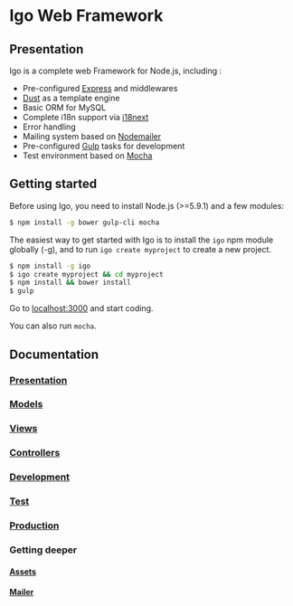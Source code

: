 # Igo Web Framework

## Presentation

Igo is a complete web Framework for Node.js, including :
- Pre-configured [Express](http://expressjs.com/) and middlewares
- [Dust](http://www.dustjs.com/) as a template engine
- Basic ORM for MySQL
- Complete i18n support via [i18next](http://i18next.com/)
- Error handling
- Mailing system based on [Nodemailer](https://github.com/nodemailer/nodemailer)
- Pre-configured [Gulp](http://gulpjs.com/) tasks for development
- Test environment based on [Mocha](https://mochajs.org/)

## Getting started

Before using Igo, you need to install Node.js (>=5.9.1) and a few modules:
```sh
$ npm install -g bower gulp-cli mocha
```

The easiest way to get started with Igo is to install the `igo` npm module globally (-g), and to run `igo create myproject` to create a new project.

```sh
$ npm install -g igo
$ igo create myproject && cd myproject
$ npm install && bower install
$ gulp
```

Go to [localhost:3000](http://localhost:3000) and start coding.

You can also run ```mocha```.

## Documentation
### [Presentation](/docs/presentation.md)
### [Models](/docs/models.md)
### [Views](/docs/views.md)
### [Controllers](/docs/controllers.md)
### [Development](/docs/development.md)
### [Test](/docs/test.md)
### [Production](/docs/production.md)
### Getting deeper
#### [Assets](/docs/assets.md)
#### [Mailer](/docs/mailer.md)
